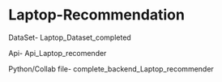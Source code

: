 # Laptop-Recommendation
DataSet- Laptop_Dataset_completed

Api- Api_Laptop_recomender

Python/Collab file- complete_backend_Laptop_recommender
